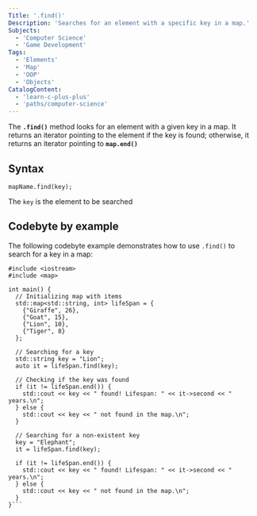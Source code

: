 ```yaml
---
Title: '.find()'
Description: 'Searches for an element with a specific key in a map.'
Subjects:
  - 'Computer Science'
  - 'Game Development'
Tags:
  - 'Elements'
  - 'Map'
  - 'OOP'
  - 'Objects'
CatalogContent:
  - 'learn-c-plus-plus'
  - 'paths/computer-science'
---
```


The **`.find()`** method looks for an element with a given key in a map. It returns an iterator pointing to the element if the key is found; otherwise, it returns an iterator pointing to **`map.end()`**

## Syntax 
```pseudo
mapName.find(key);
```

The `key` is the element to be searched 

## Codebyte by example 

The following codebyte example demonstrates how to use `.find()` to search for a key in a map:

```codebyte/cpp 
#include <iostream>
#include <map>

int main() {
  // Initializing map with items
  std::map<std::string, int> lifeSpan = {
    {"Giraffe", 26},
    {"Goat", 15},
    {"Lion", 10},
    {"Tiger", 8}
  };

  // Searching for a key
  std::string key = "Lion";
  auto it = lifeSpan.find(key);

  // Checking if the key was found
  if (it != lifeSpan.end()) {
    std::cout << key << " found! Lifespan: " << it->second << " years.\n";
  } else {
    std::cout << key << " not found in the map.\n";
  }

  // Searching for a non-existent key
  key = "Elephant";
  it = lifeSpan.find(key);

  if (it != lifeSpan.end()) {
    std::cout << key << " found! Lifespan: " << it->second << " years.\n";
  } else {
    std::cout << key << " not found in the map.\n";
  }
}```
